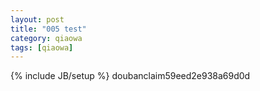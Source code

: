 ```yaml
---
layout: post
title: "005 test"
category: qiaowa
tags: [qiaowa]
---
```

{% include JB/setup %}
doubanclaim59eed2e938a69d0d
